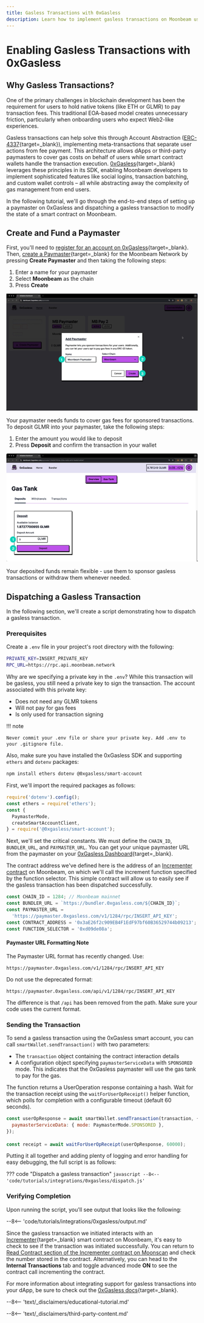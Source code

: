 ```yaml
---
title: Gasless Transactions with 0xGasless
description: Learn how to implement gasless transactions on Moonbeam using 0xGasless, enabling users to interact with smart contracts without holding native tokens.
---
```


# Enabling Gasless Transactions with 0xGasless

## Why Gasless Transactions?

One of the primary challenges in blockchain development has been the requirement for users to hold native tokens (like ETH or GLMR) to pay transaction fees. This traditional EOA-based model creates unnecessary friction, particularly when onboarding users who expect Web2-like experiences.

Gasless transactions can help solve this through Account Abstraction ([ERC-4337](https://eips.ethereum.org/EIPS/eip-4337){target=\_blank}), implementing meta-transactions that separate user actions from fee payment. This architecture allows dApps or third-party paymasters to cover gas costs on behalf of users while smart contract wallets handle the transaction execution. [0xGasless](https://0xgasless.com/index.html){target=\_blank} leverages these principles in its SDK, enabling Moonbeam developers to implement sophisticated features like social logins, transaction batching, and custom wallet controls – all while abstracting away the complexity of gas management from end users.

In the following tutorial, we'll go through the end-to-end steps of setting up a paymaster on 0xGasless and dispatching a gasless transaction to modify the state of a smart contract on Moonbeam.

## Create and Fund a Paymaster

First, you'll need to [register for an account on 0xGasless](https://dashboard.0xgasless.com/auth/sign-in){target=\_blank}. Then, [create a Paymaster](https://dashboard.0xgasless.com/paymaster){target=\_blank} for the Moonbeam Network by pressing **Create Paymaster** and then taking the following steps:

1. Enter a name for your paymaster
2. Select **Moonbeam** as the chain
3. Press **Create**

![Create Paymaster](/images/tutorials/integrations/0xgasless/0xgasless-1.webp)

Your paymaster needs funds to cover gas fees for sponsored transactions. To deposit GLMR into your paymaster, take the following steps:

1. Enter the amount you would like to deposit
2. Press **Deposit** and confirm the transaction in your wallet

![Fund Paymaster](/images/tutorials/integrations/0xgasless/0xgasless-2.webp)

Your deposited funds remain flexible - use them to sponsor gasless transactions or withdraw them whenever needed.

## Dispatching a Gasless Transaction

In the following section, we'll create a script demonstrating how to dispatch a gasless transaction. 

### Prerequisites

Create a `.env` file in your project's root directory with the following:

```bash
PRIVATE_KEY=INSERT_PRIVATE_KEY
RPC_URL=https://rpc.api.moonbeam.network
```

Why are we specifying a private key in the `.env`? While this transaction will be gasless, you still need a private key to sign the transaction. The account associated with this private key:

- Does not need any GLMR tokens
- Will not pay for gas fees
- Is only used for transaction signing

!!! note 

	Never commit your .env file or share your private key. Add .env to your .gitignore file.

Also, make sure you have installed the 0xGasless SDK and supporting `ethers` and `dotenv` packages:

```bash
npm install ethers dotenv @0xgasless/smart-account
```

First, we'll import the required packages as follows:

```js
require('dotenv').config();
const ethers = require('ethers');
const {
  PaymasterMode,
  createSmartAccountClient,
} = require('@0xgasless/smart-account');
```

Next, we'll set the critical constants. We must define the `CHAIN_ID`, `BUNDLER_URL`, and `PAYMASTER_URL`. You can get your unique paymaster URL from the paymaster on your [0xGasless Dashboard](https://dashboard.0xgasless.com/paymaster){target=\_blank}.

The contract address we've defined here is the address of an [Incrementer contract](https://moonscan.io/address/0x3ae26f2c909eb4f1edf97bf60b36529744b09213) on Moonbeam, on which we'll call the increment function specified by the function selector. This simple contract will allow us to easily see if the gasless transaction has been dispatched successfully. 

```js
const CHAIN_ID = 1284; // Moonbeam mainnet
const BUNDLER_URL = `https://bundler.0xgasless.com/${CHAIN_ID}`;
const PAYMASTER_URL =
  'https://paymaster.0xgasless.com/v1/1284/rpc/INSERT_API_KEY';
const CONTRACT_ADDRESS = '0x3aE26f2c909EB4F1EdF97bf60B36529744b09213';
const FUNCTION_SELECTOR = '0xd09de08a';
```

#### Paymaster URL Formatting Note

The Paymaster URL format has recently changed. Use:

```
https://paymaster.0xgasless.com/v1/1284/rpc/INSERT_API_KEY
```

Do not use the deprecated format:

```
https://paymaster.0xgasless.com/api/v1/1284/rpc/INSERT_API_KEY
```

The difference is that `/api` has been removed from the path. Make sure your code uses the current format.

### Sending the Transaction

To send a gasless transaction using the 0xGasless smart account, you can call `smartWallet.sendTransaction()` with two parameters:

   - The `transaction` object containing the contract interaction details
   - A configuration object specifying `paymasterServiceData` with `SPONSORED` mode. This indicates that the 0xGasless paymaster will use the gas tank to pay for the gas. 

The function returns a UserOperation response containing a hash. Wait for the transaction receipt using the `waitForUserOpReceipt()` helper function, which polls for completion with a configurable timeout (default 60 seconds).

```javascript
const userOpResponse = await smartWallet.sendTransaction(transaction, {
  paymasterServiceData: { mode: PaymasterMode.SPONSORED },
});

const receipt = await waitForUserOpReceipt(userOpResponse, 60000);
```

Putting it all together and adding plenty of logging and error handling for easy debugging, the full script is as follows:

??? code "Dispatch a gasless transaction"
    ```javascript
    --8<-- 'code/tutorials/integrations/0xgasless/dispatch.js'
    ```

### Verifying Completion

Upon running the script, you'll see output that looks like the following: 

--8<-- 'code/tutorials/integrations/0xgasless/output.md'

Since the gasless transaction we initiated interacts with an [Incrementer](https://moonscan.io/address/0x3ae26f2c909eb4f1edf97bf60b36529744b09213#readContract){target=\_blank} smart contract on Moonbeam, it's easy to check to see if the transaction was initiated successfully. You can return to [Read Contract section of the Incrementer contract on Moonscan](https://moonscan.io/address/0x3ae26f2c909eb4f1edf97bf60b36529744b09213#readContract) and check the number stored in the contract. Alternatively, you can head to the **Internal Transactions** tab and toggle advanced mode **ON** to see the contract call incrementing the contract. 

For more information about integrating support for gasless transactions into your dApp, be sure to check out the [0xGasless docs](https://gitbook.0xgasless.com/){target=\_blank}.


--8<-- 'text/_disclaimers/educational-tutorial.md'

--8<-- 'text/_disclaimers/third-party-content.md'
